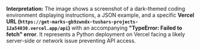 **Interpretation:** The image shows a screenshot of a dark-themed coding environment displaying instructions, a JSON example, and a specific **Vercel URL (`https://get-marks-gb9zwndx-tushars-projects-12a54030.vercel.app/api`)** with an accompanying **"TypeError: Failed to fetch" error**. It represents a Python deployment on Vercel facing a likely server-side or network issue preventing API access.